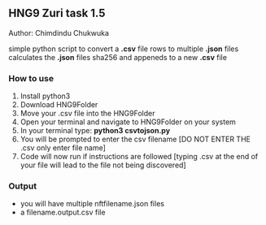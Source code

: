 <h2>HNG9 Zuri task 1.5</h2>
<p>Author: Chimdindu Chukwuka</p>

simple python script to convert a <b>.csv</b> file rows to multiple <b>.json</b> files
calculates the <b>.json</b> files sha256 and appeneds to a new <b>.csv</b> file

<h3>How to use</h3>
<ol>
<li>Install python3</li>
<li>Download HNG9Folder</li>
<li>Move your .csv file into the HNG9Folder</li>
<li>Open your terminal and navigate to HNG9Folder on your system</li>
<li>In your terminal type: <b>python3 csvtojson.py</b></li>
<li>You will be prompted to enter the csv filename [DO NOT ENTER THE .csv only enter file name]</li>
<li>Code will now run if instructions are followed [typing .csv at the end of your file will lead to the file not being discovered]</li>
</ol>

<h3>Output</h3>
<ul>
<li>you will have multiple nftfilename.json files</li>
<li>a filename.output.csv file</li>
</ul>
